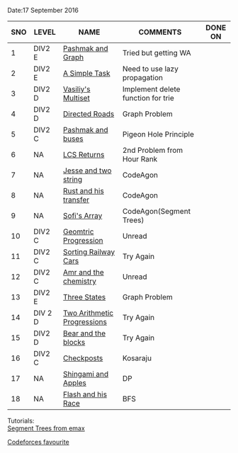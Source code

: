 Date:17 September  2016  

| SNO | LEVEL | NAME | COMMENTS | DONE ON |  
|---- |-------|------|----------|---------|
|1|DIV2 E|[Pashmak and Graph](http://codeforces.com/problemset/problem/459/E)|Tried but getting WA
|2|DIV2 E|[A Simple Task](http://codeforces.com/problemset/problem/558/E)| Need to use lazy propagation|
|3|DIV2 D|[Vasiliy's Multiset](http://codeforces.com/contest/706/problem/D) |Implement delete function for trie|
|4|DIV2 D|[Directed Roads](http://codeforces.com/contest/711/problem/D) |Graph Problem|
|5|DIV2 C|[Pashmak and buses](http://codeforces.com/contest/459/problem/C)|Pigeon Hole Principle|
|6|NA|[LCS Returns](https://www.hackerrank.com/contests/hourrank-11/challenges/tutzki-and-lcs)|2nd Problem from Hour Rank|
|7|NA|[Jesse and two string](https://www.hackerrank.com/contests/codeagon/challenges/jesse-and-two-strings-)|CodeAgon|
|8|NA|[Rust and his transfer](https://www.hackerrank.com/contests/codeagon/challenges/rust-transfer)|CodeAgon|
|9|NA|[Sofi's Array](https://www.hackerrank.com/contests/codeagon/challenges/sofi)|CodeAgon(Segment Trees)|
|10|DIV2 C|[Geomtric Progression](http://codeforces.com/problemset/problem/567/C)|Unread|
|11|DIV2 C|[Sorting Railway Cars](http://codeforces.com/contest/606/problem/C)|Try Again|
|12|DIV2 C|[Amr and the chemistry](http://codeforces.com/problemset/problem/558/C)|Unread|
|13|DIV2 E|[Three States](http://codeforces.com/contest/591)|Graph Problem|
|14|DIV 2 D|[Two Arithmetic Progressions](http://codeforces.com/contest/710/problem/D)|Try Again|
|15|DIV2 D|[Bear and the blocks](http://codeforces.com/problemset/problem/573/B)|Try Again|
|16|DIV2 C|[Checkposts](http://codeforces.com/problemset/problem/427/C)|Kosaraju|
|17|NA|[Shingami and Apples](https://www.codechef.com/SIC2016/problems/SHINI)|DP|
18|NA|[Flash and his Race](https://www.codechef.com/SIC2016/problems/SPEC)|BFS|

Tutorials:<br/>
[Segment Trees from emax](https://translate.yandex.com/translate?url=http%3A%2F%2Fe-maxx.ru%2Falgo%2Fsegment_tree&lang=ru-en)

[Codeforces favourite](http://codeforces.com/favourite/problems)
